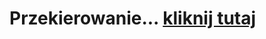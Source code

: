 <head><meta http-equiv="refresh" content="0; url="https://abuyin1.github.io/NEWSROOM Free Website Template - Free-CSS.com/free-bootstrap-magazine-template/single.html" />
</head>
<body>
  <h1>
Przekierowanie...
    <a href="https://abuyin1.github.io/NEWSROOM Free Website Template - Free-CSS.com/free-bootstrap-magazine-template/single.html">kliknij tutaj</a>
  </h1>
</body>
